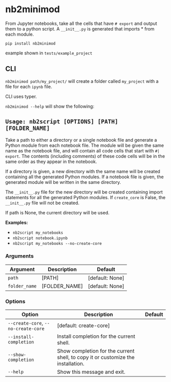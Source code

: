 # nb2minimod

From Jupyter notebooks, take all the cells that have `# export` and output them to a python script. A `__init__.py` is generated that imports * from each module.

`pip install nb2minimod`

example shown in `tests/example_project`

## CLI

`nb2minimod path/my_project/` will create a folder called `my_project` with a file for each `ipynb` file.

CLI uses typer.

`nb2minimod --help` will show the following:

## `Usage: nb2script [OPTIONS] [PATH] [FOLDER_NAME]`

Take a path to either a directory or a single notebook file and generate a Python module from each notebook file. The module will be given the same name as the notebook file, and will contain all code cells that start with `#| export`. The contents (including comments) of these code cells will be in the same order as they appear in the notebook.

If a directory is given, a new directory with the same name will be created containing all the generated Python modules. If a notebook file is given, the generated module will be written in the same directory.

The `__init__.py` file for the new directory will be created containing import statements for all the generated Python modules. If `create_core` is False, the `__init__.py` file will not be created.

If path is None, the current directory will be used.

**Examples:**
- `nb2script my_notebooks`
- `nb2script notebook.ipynb`
- `nb2script my_notebooks --no-create-core`

### Arguments
| Argument    | Description            | Default  |
|-------------|------------------------|----------|
| `path`      | [PATH]                 | [default: None] |
| `folder_name` | [FOLDER_NAME]         | [default: None] |

### Options
| Option                     | Description                                                       | Default                 |
|----------------------------|-------------------------------------------------------------------|-------------------------|
| `--create-core`, `--no-create-core` | [default: create-core]                                     |                         |
| `--install-completion`     | Install completion for the current shell.                        |                         |
| `--show-completion`        | Show completion for the current shell, to copy it or customize the installation. | |
| `--help`                   | Show this message and exit.                                      |                         |

